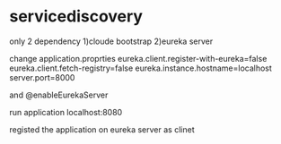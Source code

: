 ﻿# servicediscovery
 only 2 dependency 
1)cloude bootstrap 
2)eureka server 

change application.proprties 
eureka.client.register-with-eureka=false
eureka.client.fetch-registry=false
eureka.instance.hostname=localhost
server.port=8000

and @enableEurekaServer

run application 
localhost:8080

registed the application on eureka server as clinet 
